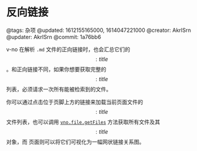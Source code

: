 # 反向链接

@tags: 杂项
@updated: 1612155165000, 1614047221000
@creator: AkrISrn
@updater: AkrISrn
@commit: 1a76bb6

v-no 在解析 `.md` 文件的正向链接时，也会汇总它们的$$: title $$。和正向链接不同，如果你想要获取完整的$$: title $$列表，必须请求一次所有能被检索到的文件。

你可以通过点击位于页脚上方的链接来加载当前页面文件的$$: title $$文件列表，也可以调用 [`vno.file.getFiles`](/zh/api/file.md "#h2-7") 方法获取所有文件及其$$: title $$对象，而 [](/graph.md "#") 页面则可以将它们可视化为一幅网状链接关系图。
